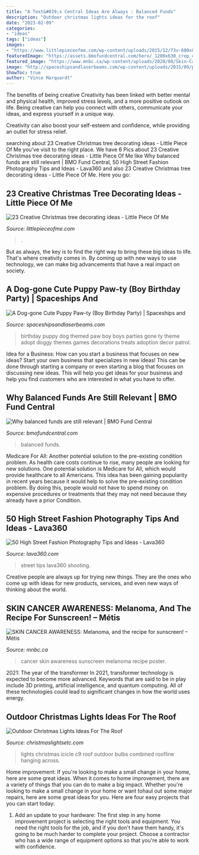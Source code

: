 ```yaml
---
title: "A Text&#039;s Central Ideas Are Always : Balanced Funds"
description: "Outdoor christmas lights ideas for the roof"
date: "2023-02-09"
categories:
- "ideas"
tags: ["ideas"]
images:
- "https://www.littlepieceofme.com/wp-content/uploads/2015/12/73v-600x802.jpg"
featuredImage: "https://assets.bmofundcentral.com/hero/_1200x630_crop_center-center_82_none/Oct-2020-hughes-osterback-other.jpg?mtime=20201209115505&amp;focal=none&amp;tmtime=20210123004110"
featured_image: "https://www.mnbc.ca/wp-content/uploads/2020/08/Skin-Cancer-Campaign-Poster-One-More-Week-Aug-17-21st-1-1200x1600.jpg"
image: "http://spaceshipsandlaserbeams.com/wp-content/uploads/2015/09/puppy-birthday-party-ideas-for-boys.jpg.jpg"
ShowToc: true
author: "Vince Marquardt"
---
```



The benefits of being creative
Creativity has been linked with better mental and physical health, improved stress levels, and a more positive outlook on life.
Being creative can help you connect with others, communicate your ideas, and express yourself in a unique way.

Creativity can also boost your self-esteem and confidence, while providing an outlet for stress relief.

	

		
searching about 23 Creative Christmas tree decorating ideas - Little Piece Of Me you've visit to the right place. We have 6 Pics about 23 Creative Christmas tree decorating ideas - Little Piece Of Me like Why balanced funds are still relevant | BMO Fund Central, 50 High Street Fashion Photography Tips and Ideas - Lava360 and also 23 Creative Christmas tree decorating ideas - Little Piece Of Me. Here you go:
		
    
## 23 Creative Christmas Tree Decorating Ideas - Little Piece Of Me

<img loading=lazy src="https://www.littlepieceofme.com/wp-content/uploads/2015/12/73v-600x802.jpg" onerror="this.onerror=null;this.src='https://tse1.mm.bing.net/th?id=OIP.5MFhDOKm4Wirv8H-tehrjwHaJ5&amp;pid=15.1';" alt="23 Creative Christmas tree decorating ideas - Little Piece Of Me">

_Source: littlepieceofme.com_

>. 

	

But as always, the key is to find the right way to bring these big ideas to life. That's where creativity comes in. By coming up with new ways to use technology, we can make big advancements that have a real impact on society.

    
## A Dog-gone Cute Puppy Paw-ty (Boy Birthday Party) | Spaceships And

<img loading=lazy src="http://spaceshipsandlaserbeams.com/wp-content/uploads/2015/09/puppy-birthday-party-ideas-for-boys.jpg.jpg" onerror="this.onerror=null;this.src='https://tse4.mm.bing.net/th?id=OIP.CPJCn6r_CaEiEQaWsE2QEAHaLH&amp;pid=15.1';" alt="A Dog-gone Cute Puppy Paw-ty (Boy Birthday Party) | Spaceships and">

_Source: spaceshipsandlaserbeams.com_

>birthday puppy dog themed paw boy boys parties gone ty theme adopt doggy themes games decorations treats adoption decor patrol. 

	

Idea for a Business: How can you start a business that focuses on new ideas?
Start your own business that specializes in new ideas! This can be done through starting a company or even starting a blog that focuses on discussing new ideas. This will help you get ideas for your business and help you find customers who are interested in what you have to offer.

    
## Why Balanced Funds Are Still Relevant | BMO Fund Central

<img loading=lazy src="https://assets.bmofundcentral.com/hero/_1200x630_crop_center-center_82_none/Oct-2020-hughes-osterback-other.jpg?mtime=20201209115505&amp;focal=none&amp;tmtime=20210123004110" onerror="this.onerror=null;this.src='https://tse3.mm.bing.net/th?id=OIP.AwsKNw6yFyuTgpJuHq4MWwHaD4&amp;pid=15.1';" alt="Why balanced funds are still relevant | BMO Fund Central">

_Source: bmofundcentral.com_

>balanced funds. 

	

Medicare For All: Another potential solution to the pre-existing condition problem.
As health care costs continue to rise, many people are looking for new solutions. One potential solution is Medicare for All, which would provide healthcare to all Americans. This idea has been gaining popularity in recent years because it would help to solve the pre-existing condition problem. By doing this, people would not have to spend money on expensive procedures or treatments that they may not need because they already have a prior Condition.

    
## 50 High Street Fashion Photography Tips And Ideas - Lava360

<img loading=lazy src="http://lava360.com/wp-content/uploads/2015/05/High-Street-Fashion-Photography-Tips-and-Ideas-5.jpg" onerror="this.onerror=null;this.src='https://tse2.mm.bing.net/th?id=OIP.6HYEvhc682p_1dvpLQ8_VgHaLK&amp;pid=15.1';" alt="50 High Street Fashion Photography Tips and Ideas - Lava360">

_Source: lava360.com_

>street tips lava360 shooting. 

	

Creative people are always up for trying new things. They are the ones who come up with ideas for new products, services, and even new ways of thinking about the world.

    
## SKIN CANCER AWARENESS: Melanoma, And The Recipe For Sunscreen! – Métis

<img loading=lazy src="https://www.mnbc.ca/wp-content/uploads/2020/08/Skin-Cancer-Campaign-Poster-One-More-Week-Aug-17-21st-1-1200x1600.jpg" onerror="this.onerror=null;this.src='https://tse1.mm.bing.net/th?id=OIP.-ulLDrpu1ZgkbOfsQStIqgHaJ4&amp;pid=15.1';" alt="SKIN CANCER AWARENESS: Melanoma, and the recipe for sunscreen! – Métis">

_Source: mnbc.ca_

>cancer skin awareness sunscreen melanoma recipe poster. 

	

2021: The year of the transformer
In 2021, transformer technology is expected to become more advanced. Keywords that are said to be in play include 3D printing, artificial intelligence, and quantum computing. All of these technologies could lead to significant changes in how the world uses energy.

    
## Outdoor Christmas Lights Ideas For The Roof

<img loading=lazy src="https://cdn.christmaslightsetc.com/images/CategoryDetail/41329/icicle-lights-c9-bulbs-combined.jpg" onerror="this.onerror=null;this.src='https://tse4.mm.bing.net/th?id=OIP.X3fdgP_qMWXv1EUtC-pqXAHaDf&amp;pid=15.1';" alt="Outdoor Christmas Lights Ideas For The Roof">

_Source: christmaslightsetc.com_

>lights christmas icicle c9 roof outdoor bulbs combined roofline hanging across. 

	

Home improvement: If you're looking to make a small change in your home, here are some great ideas.
When it comes to home improvement, there are a variety of things that you can do to make a big impact. Whether you're looking to make a small change in your home or want tohaul out some major repairs, here are some great ideas for you. Here are four easy projects that you can start today:
1) Add an update to your hardware: The first step in any home improvement project is selecting the right tools and equipment. You need the right tools for the job, and if you don't have them handy, it's going to be much harder to complete your project. Choose a contractor who has a wide range of equipment options so that you're able to work with confidence.

